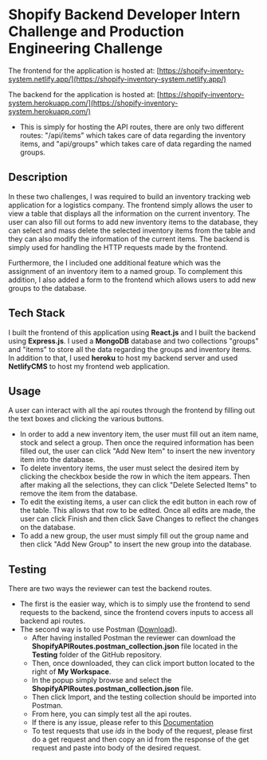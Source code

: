 # Shopify Backend Developer Intern Challenge and Production Engineering Challenge

The frontend for the application is hosted at: [https://shopify-inventory-system.netlify.app/](https://shopify-inventory-system.netlify.app/)

The backend for the application is hosted at: [https://shopify-inventory-system.herokuapp.com/](https://shopify-inventory-system.herokuapp.com/)
- This is simply for hosting the API routes, there are only two different routes: "/api/items" which takes care of data regarding the inventory items, and "api/groups" which takes care of data regarding the named groups.

## Description
In these two challenges, I was required to build an inventory tracking web application for a logistics company.
The frontend simply allows the user to view a table that displays all the information on the current inventory. The user can also fill out forms to add new inventory items to the database, they can select and mass delete the selected inventory items from the table and they can also modify the information of the current items. The backend is simply used for handling the HTTP requests made by the frontend. 

Furthermore, the I included one additional feature which was the assignment of an inventory item to a named group. To complement this addition, I also added a form to the frontend which allows users to add new groups to the database. 

## Tech Stack
I built the frontend of this application using __React.js__ and I built the backend using __Express.js__. I used a __MongoDB__ database and two collections "groups" and "items" to store all the data regarding the groups and inventory items. In addition to that, I used __heroku__ to host my backend server and used __NetlifyCMS__ to host my frontend web application. 

## Usage
A user can interact with all the api routes through the frontend by filling out the text boxes and clicking the various buttons.
- In order to add a new inventory item, the user must fill out an item name, stock and select a group. Then once the required information has been filled out, the user can click "Add New Item" to insert the new inventory item into the database.
- To delete inventory items, the user must select the desired item by clicking the checkbox beside the row in which the item appears. Then after making all the selections, they can click "Delete Selected Items" to remove the item from the database.
- To edit the existing items, a user can click the edit button in each row of the table. This allows that row to be edited. Once all edits are made, the user can click Finish and then click Save Changes to reflect the changes on the database.
- To add a new group, the user must simply fill out the group name and then click "Add New Group" to insert the new group into the database. 

## Testing
There are two ways the reviewer can test the backend routes.
- The first is the easier way, which is to simply use the frontend to send requests to the backend, since the frontend covers inputs to access all backend api routes.
- The second way is to use Postman ([Download](https://www.postman.com/downloads/)). 
    - After having installed Postman the reviewer can download the __ShopifyAPIRoutes.postman_collection.json__ file located in the __Testing__ folder of the GitHub repository. 
    - Then, once downloaded, they can click import button located to the right of __My Workspace__. 
    - In the popup simply browse and select the __ShopifyAPIRoutes.postman_collection.json__ file.
    - Then click Import, and the testing collection should be imported into Postman.
    - From here, you can simply test all the api routes.
    - If there is any issue, please refer to this [Documentation](https://learning.postman.com/docs/getting-started/importing-and-exporting-data/)
    - To test requests that use _ids_ in the body of the request, please first do a get request and then copy an id from the response of the get request and paste into body of the desired request.
